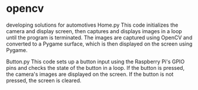 # opencv
developing solutions for automotives
Home.py
This code initializes the camera and display screen, then captures and displays images in a loop until the program is terminated. The images are captured using OpenCV and converted to a Pygame surface, which is then displayed on the screen using Pygame.

Button.py
This code sets up a button input using the Raspberry Pi's GPIO pins and checks the state of the button in a loop. If the button is pressed, the camera's images are displayed on the screen. If the button is not pressed, the screen is cleared.
